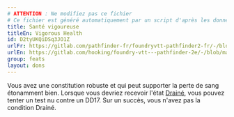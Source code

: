 ```yaml
---
# ATTENTION : Ne modifiez pas ce fichier
# Ce fichier est généré automatiquement par un script d'après les données du module Foundry VTT officiel et de sa traduction
title: Santé vigoureuse
titleEn: Vigorous Health
id: D2tyUKQiDSq3JO1Z
urlFr: https://gitlab.com/pathfinder-fr/foundryvtt-pathfinder2-fr/-/blob/master/data/feats/D2tyUKQiDSq3JO1Z.htm
urlEn: https://gitlab.com/hooking/foundry-vtt---pathfinder-2e/-/blob/master/packs/data/feats.db/vigorous-health.json
group: feats
layout: dons
---
```

Vous avez une constitution robuste et qui peut supporter la perte de sang étonamment bien. Lorsque vous devriez recevoir l'état [Drainé](../etats/drainé.md), vous pouvez tenter un test nu contre un DD17. Sur un succès, vous n'avez pas la condition Drainé.


